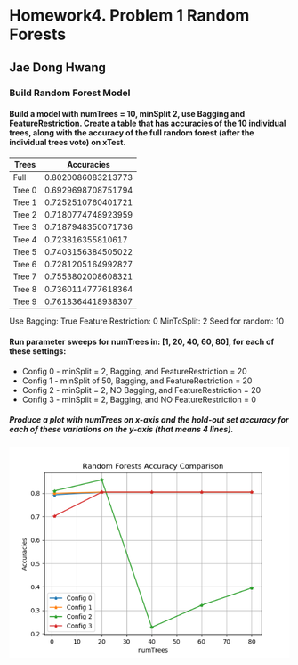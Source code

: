 # Homework4. Problem 1 Random Forests

## Jae Dong Hwang

### Build Random Forest Model

#### Build a model with numTrees = 10, minSplit 2, use Bagging and FeatureRestriction. Create a table that has accuracies of the 10 individual trees, along with the accuracy of the full random forest (after the individual trees vote) on xTest.

|          Trees          |        Accuracies       |
|-------------------------|-------------------------|
|           Full          |    0.8020086083213773   |
|          Tree 0         |    0.6929698708751794   |
|          Tree 1         |    0.7252510760401721   |
|          Tree 2         |    0.7180774748923959   |
|          Tree 3         |    0.7187948350071736   |
|          Tree 4         |    0.723816355810617    |
|          Tree 5         |    0.7403156384505022   |
|          Tree 6         |    0.7281205164992827   |
|          Tree 7         |    0.7553802008608321   |
|          Tree 8         |    0.7360114777618364   |
|          Tree 9         |    0.7618364418938307   |

Use Bagging: True
Feature Restriction: 0
MinToSplit: 2
Seed for random: 10


#### Run parameter sweeps for numTrees in: [1, 20, 40, 60, 80], for each of these settings:

* Config 0 - minSplit = 2, Bagging, and FeatureRestriction = 20
* Config 1 - minSplit of 50, Bagging, and FeatureRestriction = 20
* Config 2 - minSplit = 2, NO Bagging, and FeatureRestriction = 20
* Config 3 - minSplit = 2, Bagging, and NO FeatureRestriction = 0

##### Produce a plot with numTrees on x-axis and the hold-out set accuracy for each of these variations on the y-axis (that means 4 lines).

![prob1_part2_accuracy_cmp_[1, 20, 40, 60, 80]_randseed_0](prob1_part2_accuracy_cmp_1_20_40_60_80_randseed_0.png)

